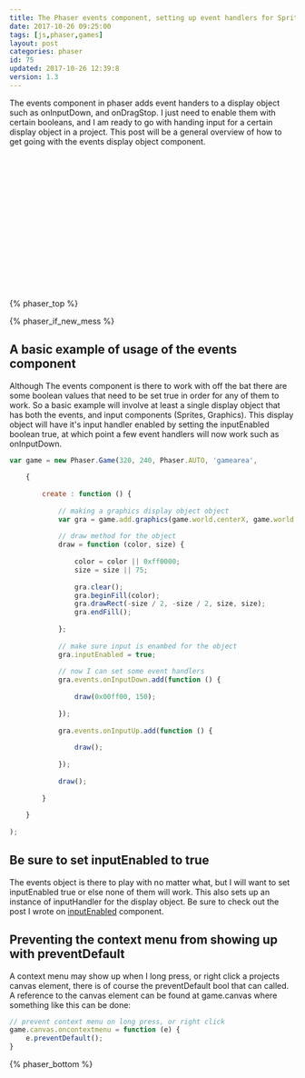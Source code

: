 ```yaml
---
title: The Phaser events component, setting up event handlers for Sprites and Graphics
date: 2017-10-26 09:25:00
tags: [js,phaser,games]
layout: post
categories: phaser
id: 75
updated: 2017-10-26 12:39:8
version: 1.3
---
```


The events component in phaser adds event handers to a display object such as onInputDown, and onDragStop. I just need to enable them with certain booleans, and I am ready to go with handing input for a certain display object in a project. This post will be a general overview of how to get going with the events display object component.

<!-- more -->

<div id="gamearea" style="width:320px;height:240px;margin-left:auto;margin-right:auto;"></div>
<script>
var game = (function () {

    // a model
    var model = {

        // some model values
        current : 'rest',
        lastUpdate : new Date(),
        size : 45,
        deltaSize : 1,

        dragCount : 0,

        // rest state
        rest : {

            sizeLow : 40,
            sizeHi : 50,
            rate : 120,
            color : 0x808080

        },

        over : {

            sizeLow : 40,
            sizeHi : 50,
            rate : 120,
            color : 0x008080

        },

        // down state
        down : {

            sizeLow : 50,
            sizeHi : 60,
            rate : 60,
            color : 0x008000

        },

        // drag state
        drag : {

            sizeLow : 70,
            sizeHi : 80,
            rate : 30,
            color : 0x00ff00

        },

        // update the model
        update : function () {

            var now = new Date(),
            cur = this[this.current];

            if (now - this.lastUpdate >= cur.rate) {

                this.size += this.deltaSize;

                if (this.size >= cur.sizeHi) {

                    this.size = cur.sizeHi;
                    this.deltaSize = -1;

                }

                if (this.size <= cur.sizeLow) {

                    this.size = cur.sizeLow;
                    this.deltaSize = 1;

                }

                this.lastUpdate = now;
            }

        },

        // draw the model with the given Graphics Disp Object
        draw : function (gra) {

            var cur = this[this.current];

            // main circle
            gra.clear();
            gra.beginFill(cur.color);
            gra.drawCircle(0, 0, this.size, this.size);
            gra.endFill();

        },

        checkBounds : function (gra) {

            if (gra.x < gra.width / 2) {

                gra.x = gra.width / 2;

            }

            if (gra.x > game.world.width - gra.width / 2) {

                gra.x = game.world.width - gra.width / 2;

            }

            if (gra.y < gra.height / 2) {

                gra.y = gra.height / 2;

            }

            if (gra.y > game.world.height - gra.height / 2) {

                gra.y = game.world.height - gra.height / 2;

            }

        }

    };

    return new Phaser.Game(320, 240, Phaser.AUTO, 'gamearea', {

        // create method
        create : function () {

            var gra = game.add.graphics(game.world.centerX, game.world.centerY),
            text = game.add.text(5, 5, '', {
                    fill : '#ffffff',
                    font : '15px courier'
                });

            //drawCircle(gra);

            // prevent context menu on long press, or right click
            game.canvas.oncontextmenu = function (e) {
                e.preventDefault();
            }

            // enable input for the Graphics Display Object
            // this will add an instance of inputHanddler at gra.input
            // some event handlers at gra.events will now work like
            // gra.events.onInputDown
            gra.inputEnabled = true;

            // enable draggable events like gra.events.onDragStart
            gra.input.draggable = true;
            console.log(gra.input.draggable);

            gra.events.onDragStart.add(function (gra) {

                console.log('Drag start.');

                model.current = 'down';

            });

            gra.events.onDragUpdate.add(function (gra) {

                console.log('Drag update.');

                if (model.dragCount >= 5) {

                    model.current = 'drag';

                }
                model.dragCount += 1;

                model.checkBounds(gra);

            });

            gra.events.onDragStop.add(function (gra) {

                console.log('Drag stop.');

                //model.current = 'rest';

                model.dragCount = 0;

            });

            // add a single handler for onInputDown
            gra.events.onInputDown.add(function (gra) {

                //console.log('down');

                model.current = 'down';

            });

            // add a single handler for onInputDown
            gra.events.onInputUp.add(function (gra) {

                console.log('up');

                model.current = 'rest';

                console.log(game.input.mousePointer);
                console.log(gra);

            });

            gra.events.onInputOver.add(function (gra) {

                console.log('over');

                model.current = 'over';

            });

            gra.events.onInputOut.add(function (gra) {

                console.log('out');

                model.current = 'rest';

            });

        },

        // the update method will be called on each tick
        update : function () {

            var gra = game.world.children[0],
            text = game.world.children[1];

            //text.text = gra.events;


            //drawCircle(gra);

            model.draw(gra);

            model.update();

        }

    },true);

}
    ());

</script>

{% phaser_top %}

{% phaser_if_new_mess %}

## A basic example of usage of the events component

Although The events component is there to work with off the bat there are some boolean values that need to be set true in order for any of them to work. So a basic example will involve at least a single display object that has both the events, and input components (Sprites, Graphics). This display object will have it's input handler enabled by setting the inputEnabled boolean true, at which point a few event handlers will now work such as onInputDown.

```js
var game = new Phaser.Game(320, 240, Phaser.AUTO, 'gamearea', 
 
    {
 
        create : function () {
 
            // making a graphics display object object
            var gra = game.add.graphics(game.world.centerX, game.world.centerY),
 
            // draw method for the object
            draw = function (color, size) {
 
                color = color || 0xff0000;
                size = size || 75;
 
                gra.clear();
                gra.beginFill(color);
                gra.drawRect(-size / 2, -size / 2, size, size);
                gra.endFill();
 
            };
 
            // make sure input is enambed for the object
            gra.inputEnabled = true;
 
            // now I can set some event handlers
            gra.events.onInputDown.add(function () {
 
                draw(0x00ff00, 150);
 
            });
 
            gra.events.onInputUp.add(function () {
 
                draw();
 
            });
 
            draw();
 
        }
 
    }
 
);
``` 
## Be sure to set inputEnabled to true

The events object is there to play with no matter what, but I will want to set inputEnabled true or else none of them will work. This also sets up an instance of inputHandler for the display object. Be sure to check out the post I wrote on [inputEnabled](/2017/10/23/phaser-components-input-enabled/) component.


##  Preventing the context menu from showing up with preventDefault

A context menu may show up when I long press, or right click a projects canvas element, there is of course the preventDefault bool that can called. A reference to the canvas element can be found at game.canvas where something like this can be done:

```js
// prevent context menu on long press, or right click
game.canvas.oncontextmenu = function (e) {
    e.preventDefault();
}
```

{% phaser_bottom %}
